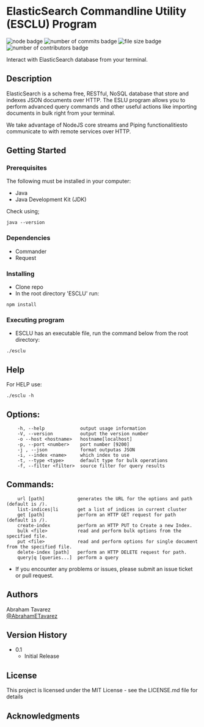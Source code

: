 # ElasticSearch Commandline Utility (ESCLU) Program

![node badge](https://img.shields.io/node/v/commander)
![number of commits badge](https://img.shields.io/github/commit-activity/y/abetavarez/esclu)
![file size badge](https://img.shields.io/github/languages/code-size/abetavarez/esclur)
![number of contributors badge](https://img.shields.io/github/contributors/abetavarez/esclu)

Interact with ElasticSearch database from your terminal.

## Description

ElasticSearch is a schema free, RESTful, NoSQL database that store and indexes JSON documents over HTTP.
The ESLU program allows you to perform advanced query commands and other useful actions like importing documents in bulk right from your terminal.

We take advantage of NodeJS core streams and Piping functionalitiesto communicate to with remote services over HTTP.

## Getting Started

### Prerequisites

The following must be installed in your computer:

- Java
- Java Development Kit (JDK)

Check using;

```
java --version
```

### Dependencies

- Commander
- Request

### Installing

- Clone repo
- In the root directory 'ESCLU' run:

```
npm install
```

### Executing program

- ESCLU has an executable file, run the command below from the root directory:

```
./esclu
```

## Help

For HELP use:

```
./esclu -h
```

## Options:

```
    -h, --help             output usage information
    -V, --version          output the version number
    -o --host <hostname>   hostname[localhost]
    -p, --port <number>    port number [9200]
    -j , --json            format outputas JSON
    -i, --index <name>     which index to use
    -t, --type <type>      default type for bulk operations
    -f, --filter <filter>  source filter for query results
```

## Commands:

```
    url [path]            generates the URL for the options and path (default is /).
    list-indices|li       get a list of indices in current cluster
    get [path]            perform an HTTP GET request for path (default is /).
    create-index          perform an HTTP PUT to Create a new Index.
    bulk <file>           read and perform bulk options from the specified file.
    put <file>            read and perform options for single document from the specified file.
    delete-index [path]   perform an HTTP DELETE request for path.
    query|q [queries...]  perform a query
```

- If you encounter any problems or issues, please submit an issue ticket or pull request.

## Authors

Abraham Tavarez  
[@AbrahamETavarez](https://www.linkedin.com/in/abrahametavarez/)

## Version History

- 0.1
  - Initial Release

## License

This project is licensed under the MIT License - see the LICENSE.md file for details

## Acknowledgments

